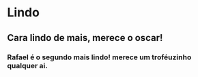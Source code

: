 # Lindo
## Cara lindo de mais, merece o oscar!
### Rafael é o segundo mais lindo! merece um troféuzinho qualquer ai.
